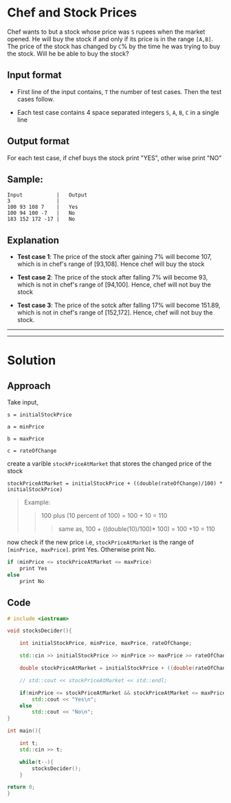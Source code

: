 # Chef and Stock Prices

Chef wants to but a stock whose price was `S` rupees when the market opened. He will buy the stock if and only if its price is in the range `[A,B]`. The price of the stock has changed by `C`% by the time he was trying to buy the stock. Will he be able to buy the stock?

## Input format

* First line of the input contains, `T` the number of test cases. Then the test cases follow.

* Each test case contains 4 space separated integers `S`, `A`, `B`, `C` in a single line

## Output format

For each test case, if chef buys the stock print "YES", other wise print "NO"


## Sample:

```
Input           |   Output
3               |   
100 93 108 7    |   Yes
100 94 100 -7   |   No
183 152 172 -17 |   No
```

## Explanation

* **Test case 1**: The price of the stock after gaining 7% will become 107, which is in chef's range of [93,108]. Hence chef will buy the stock

* **Test case 2**: The price of the stock after falling 7% will become 93, which is not in chef's range of [94,100]. Hence, chef will not buy the stock

* **Test case 3**: The price of the sotck after falling 17% will become 151.89, which is not in chef's range of [152,172]. Hence, chef will not buy the stock.

------------
------------

# Solution

## Approach

Take input,

`s = initialStockPrice`

`a = minPrice`

`b = maxPrice`

`c = rateOfChange`

create a varible `stockPriceAtMarket` that stores the changed price of the stock

```
stockPriceAtMarket = initialStockPrice + ((double(rateOfChange)/100) * initialStockPrice)
```

> Example: 
>
>>100 plus (10 percent of 100) = 100 + 10 = 110
>>>same as, 100 + ((double(10)/100)* 100) = 100 +10 = 110
>>>

now check if the new price i.e, `stockPriceAtMarket` is the range of `[minPrice, maxPrice]`. print Yes. Otherwise print No.


```cpp
if (minPrice <= stockPriceAtMarket <= maxPrice)
    print Yes
else
    print No
```

## Code

```cpp
# include <iostream>

void stocksDecider(){

    int initialStockPrice, minPrice, maxPrice, rateOfChange;

    std::cin >> initialStockPrice >> minPrice >> maxPrice >> rateOfChange;

    double stockPriceAtMarket = initialStockPrice + ((double(rateOfChange)/100 ) * initialStockPrice);

    // std::cout << stockPriceAtMarket << std::endl;

    if(minPrice <= stockPriceAtMarket && stockPriceAtMarket <= maxPrice)
        std::cout << "Yes\n";
    else
        std::cout << "No\n";
}

int main(){

    int t;
    std::cin >> t;

    while(t--){
        stocksDecider();
    }

return 0;
}
```